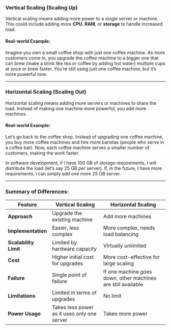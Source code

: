 
### Vertical Scaling (Scaling Up)

Vertical scaling means adding more power to a single server or machine. This could include adding more **CPU**, **RAM**, or **storage** to handle increased load.

#### Real-world Example:

Imagine you own a small coffee shop with just one coffee machine. As more customers come in, you upgrade the coffee machine to a bigger one that can brew (make a drink like tea or coffee by adding hot water) multiple cups at once or brew faster. You’re still using just one coffee machine, but it’s more powerful now.


---

### Horizontal Scaling (Scaling Out)

Horizontal scaling means adding more servers or machines to share the load. Instead of making one machine more powerful, you add more machines.

#### Real-world Example:

Let’s go back to the coffee shop. Instead of upgrading one coffee machine, you buy more coffee machines and hire more baristas (people who serve in a coffee bar). Now, each coffee machine serves a smaller number of customers, making the work faster.

In software development, if I have 100 GB of storage requirements, I will distribute the load (let’s say 25 GB per server). If, in the future, I have more requirements, I can simply add one more 25 GB server.

---

### Summary of Differences:

|**Feature**|**Vertical Scaling**|**Horizontal Scaling**|
|---|---|---|
|**Approach**|Upgrade the existing machine|Add more machines|
|**Implementation**|Easier, less complex|More complex, needs load balancing|
|**Scalability Limit**|Limited by hardware capacity|Virtually unlimited|
|**Cost**|Higher initial cost for upgrades|More cost-effective for large scaling|
|**Failure**|Single point of failure|If one machine goes down, other machines are still available|
|**Limitations**|Limited in terms of upgrades|No limit|
|**Power Usage**|Takes less power as it uses only one server|Takes more power|
